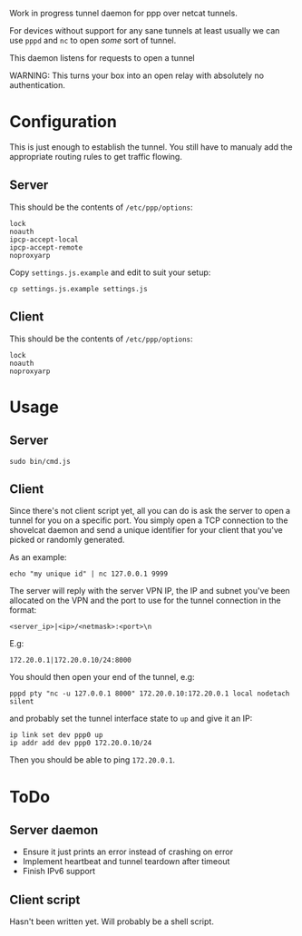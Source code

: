Work in progress tunnel daemon for ppp over netcat tunnels.

For devices without support for any sane tunnels at least usually we can use `pppd` and `nc` to open _some_ sort of tunnel.

This daemon listens for requests to open a tunnel

WARNING: This turns your box into an open relay with absolutely no authentication.

# Configuration

This is just enough to establish the tunnel. You still have to manualy add the appropriate routing rules to get traffic flowing.

## Server

This should be the contents of `/etc/ppp/options`:

```
lock
noauth
ipcp-accept-local
ipcp-accept-remote
noproxyarp
```

Copy `settings.js.example` and edit to suit your setup:

```
cp settings.js.example settings.js
```

## Client

This should be the contents of `/etc/ppp/options`:

```
lock
noauth
noproxyarp
```

# Usage

## Server

```
sudo bin/cmd.js
```

## Client

Since there's not client script yet, all you can do is ask the server to open a tunnel for you on a specific port. You simply open a TCP connection to the shovelcat daemon and send a unique identifier for your client that you've picked or randomly generated.

As an example:

```
echo "my unique id" | nc 127.0.0.1 9999
```

The server will reply with the server VPN IP, the IP and subnet you've been allocated on the VPN and the port to use for the tunnel connection in the format:

```
<server_ip>|<ip>/<netmask>:<port>\n
```

E.g:

```
172.20.0.1|172.20.0.10/24:8000
```

You should then open your end of the tunnel, e.g:

```
pppd pty "nc -u 127.0.0.1 8000" 172.20.0.10:172.20.0.1 local nodetach silent
```

and probably set the tunnel interface state to `up` and give it an IP:

```
ip link set dev ppp0 up
ip addr add dev ppp0 172.20.0.10/24
```

Then you should be able to ping `172.20.0.1`.


# ToDo

## Server daemon

* Ensure it just prints an error instead of crashing on error
* Implement heartbeat and tunnel teardown after timeout
* Finish IPv6 support

## Client script

Hasn't been written yet. Will probably be a shell script.